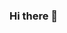 ### Hi there 👋

<!--
# 👋 Hello! Welcome to my Github profile.
## My name is William and my nickname is "Will"!

Here are some ideas to get you started:

- 🔭 I’m currently working on Rarolog Transportadora 🚗
- 🌱 I’m currently learning  Java ☕ img src="https://cdn.jsdelivr.net/gh/devicons/devicon/icons/java/java-original.svg" width="40" height="40"/> <img src="https://cdn.jsdelivr.net/gh/devicons/devicon/icons/linux/linux-original.svg" width="40" height="40"/>
- 👯 I’m looking to collaborate with the technology of the world
- 🤔 I’m looking for help with life of programer 😂
- 💬 Ask me about codes or tecnology
- 📫 How to reach me: 
- 😄 Pronouns: ...
- ⚡ Fun fact: ...
-->
